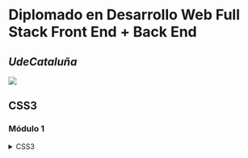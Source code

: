 # Diplomado en Desarrollo Web Full Stack Front End + Back End
## _UdeCataluña_

![](https://i.ibb.co/rbzdqdR/FOTO.png)

## CSS3
### Módulo 1

<details>
  <summary>CSS3</summary>
  
  [Ir a la página oficial de Developer mozilla para CSS](https://developer.mozilla.org/es/docs/Web/CSS)
  
  ### Introducción
  ####  Toda la refencia aca descrita en adelante se tomo de Developer Mozilla. [Ir a Developer Mozilla](https://developer.mozilla.org/es/docs/Web/CSS)
  
  ### CSS
  
  <p align="justify"> <strong>Hojas de Estilo en Cascada</strong> (del inglés <i>Cascading Style Sheets</i>) o <strong>CSS</strong> es el lenguaje de <a href="https://developer.mozilla.org/es/docs/Web/API/StyleSheet">estilos</a> utilizado para describir la presentación de documentos <a href="https://developer.mozilla.org/es/docs/Web/HTML">HTML</a> o <a href="https://developer.mozilla.org/en-US/docs/Web/XML">XML</a> (en-US) (incluyendo varios languages basados en XML como <a href="https://developer.mozilla.org/es/docs/Web/SVG">SVG</a>, <a href="https://developer.mozilla.org/es/docs/Web/MathML">MathML</a> o <a href="https://developer.mozilla.org/es/docs/Glossary/XHTML">XHTML</a>). CSS describe como debe ser renderizado el elemento estructurado en la pantalla, en papel, en el habla o en otros medios.</p>
  
  <p align="justify"> <strong>CSS</strong> es uno de los lenguajes base de la <i>Open Web</i> y posee una <a href="https://www.w3.org/Style/CSS/#specs">especificación estandarizada</a> por parte del W3C. Anteriormente , el desarrollo de varias partes de las especificaciones de CSS era realizado de manera sincrónica, lo que permiía el versionado de las recomendaciones. Probablemente habrás escuchado acerca de CSS1, CSS2.1, CSS3. Sin embargo, CSS4 nunca se ha lanzado como una versión oficial.</p>
  
  <p align="justify"> Desde CSS3, el alcance de las especificaciones se incrementó de forma significativa y el progreso de los diferentes modulos de CSS comenzó a mostrar varias diferencias, lo que hizo más efectivo desarrollar y publicar recomendaciones separadas por módulos. En vez de versionar las especificaciones de CSS, la W3C actualmente realiza una captura de las ultimas espcificaciones estables de CSS.</p>
  
  ### Introducción CSS
  <p align="justify"> Si eres nuevo en el desarrollo web, asegúrate de leer nuestro artículo de <a href="https://developer.mozilla.org/es/docs/Learn/Getting_started_with_the_web/CSS_basics">conceptos básicos de CSS</a> para saber qué es CSS y cómo usarlo.</p>
  
  ### Tutoriales CSS
  <p align="justify"> Nuestra <a href="https://developer.mozilla.org/es/docs/Learn/CSS">área de aprendizaje de CSS</a> contiene una gran cantidad de tutoriales que te llevan desde el nivel de principiante hasta el nivel de competencia, cubriendo todos los aspectos fundamentales.</p>
  
  ### Referencia CSS
  <p align="justify"> Nuestra <a href="https://developer.mozilla.org/es/docs/Web/CSS/Reference">exhaustiva referencia de CSS</a> para desarrolladores web experimentados describe cada propiedad y concepto de CSS.</p>
  
  <p align="justify"> Nuestra <a href="https://developer.mozilla.org/es/docs/Learn/CSS">área de aprendizaje CSS</a>  presenta múltiples módulos que enseñan CSS desde cero — no se requieren conocimientos previos.</p>
  
  <dl align="justify">
    <dt><a href="https://developer.mozilla.org/en-US/docs/Learn/CSS/First_steps">Primeros pasos en CSS</a></dt>
    <dd>CSS es utilizado para diseñar y dar estilo a las páginas web, por ejemplo, alterando la fuente, color, tamaño y espaciado del contenido, dividirlo en múltiples columnas o agregar animaciones y otras características decorativas. Este módulo proporciona un suave comienzo hacia el dominio de CSS con los conceptos básicos acerca de su funcionamiento, la sintaxis y la manera en que puedes comenzar a utilizarlo para agregar estilos al HTML.</dd>
    <dt><a href="https://developer.mozilla.org/es/docs/Learn/CSS/Building_blocks">Bloques de construcción CSS</a></dt>
    <dd>Este módulo continúa a partir de donde dejó el módulo de <a href="https://developer.mozilla.org/en-US/docs/Learn/CSS/First_steps">primeros pasos de CSS</a>. Ahora que has adquirido familiaridad con el lenguaje y su sintaxis, y has ganado cierta experiencia básica con su uso, es hora de profundizar un poco más. Este módulo analiza la cascada y la herencia, todos los tipos de selectores que tenemos disponibles, unidades, tamaño, estilo de fondos y bordes, depuración (<i>debugging</i>) y mucho más.</dd>
    <dd>El propósito de este módulo es proporcionarte un set de herramientas para escribir CSS competente y ayudarte a entender todas la teoría esencial antes de avanzar hacia cuestiones más específicas como <a href="https://developer.mozilla.org/es/docs/Learn/CSS/Styling_text">estilo de textos</a> y <a href="https://developer.mozilla.org/es/docs/Learn/CSS/CSS_layout">diseño CSS</a>.</dd>
    <dt><a href="https://developer.mozilla.org/es/docs/Learn/CSS/Styling_text">Estilo de texto</a></dt>
    <dd>Con los conceptos básicos del lenguaje CSS cubiertos, el siguiente tema de CSS en el que debes concentrarte es dar estilo al texto, una de las cosas más comunes que harás con CSS. Aquí veremos los fundamentos del estilo del texto, incluida la configuración de la fuente, negrita, cursiva, espaciado entre líneas y letras, sombras y otras características del texto. Terminaremos el módulo analizando la aplicación de fuentes personalizadas a tu página y en el estilo de listas y enlaces.</dd>
    <dt><a href="https://developer.mozilla.org/es/docs/Learn/CSS/CSS_layout">Diseño de CSS</a></dt>
    <dd>En este punto ya hemos analizado los fundamentos de CSS, cómo dar estilo al texto y cómo diseñar y manipular las cajas en las que se encuentra el contenido. Ahora es el momento de ver cómo colocar sus cajas en el lugar correcto en relación con la pantalla del dispositivo y entre sí. Hemos cubierto los requisitos previos necesarios para que ahora puedas profundizar en el diseño de CSS, mirando diferentes configuraciones de pantalla, métodos de diseño tradicionales que implican flotación y posicionamiento, y nuevas herramientas de diseño como flexbox, grid y posicionamiento, asi como algunas técnicas de herencia que quizas desees conocer.</dd>
    <dt><a href="https://developer.mozilla.org/es/docs/Learn/CSS/Howto">Uso de CSS para resolver problemas comunes</a></dt>
    <dd>proporciona enlaces a secciones de contenido que explican cómo usar CSS para resolver problemas muy comunes al crear una página web.</dd>
  </dl>
  
  <p align="justify"> Otros recursos: </p>
  
  <ol align="justify">
    <li><a href="https://www.w3schools.com/css/"> W3Schools</a></li>
    <li><a href="https://css-tricks.com/"> CSS-TRICKS</a></li>
  </ol>
  
  ### Selectores CSS
  ####  Toda la refencia aca descrita en adelante se tomo de Developer Mozilla. [Ir a Developer Mozilla](https://developer.mozilla.org/es/docs/Web/CSS/CSS_Selectors)
  
  <p align="justify"> Los <strong>selectores</strong> definen sobre qué elementos se aplicará un conjunto de reglas CSS.</p>
  
  #### Selectores Básicos
  <dl align="justify">
    <dt><a href="https://developer.mozilla.org/en-US/docs/Web/CSS/Type_selectors">Selector de tipo</a></dt>
    <dd>Selecciona todos los elementos que coinciden con el nombre del elemento especificado.</dd>
    <dd><strong>Sintaxis:</strong><code><i>eltname</i></code></dd>
    <dd><strong>Ejemplo:</strong><code>input</code> se aplicará a cualquier elemento <code>&lt;input&gt;</code></dd>
    <dt><a href="https://developer.mozilla.org/en-US/docs/Web/CSS/Class_selectors">Selector de clase</a></dt>
    <dd>Selecciona todos los elementos que tienen el atributo de class especificado.</dd>
    <dd><strong>Sintaxis:</strong><code><i>.classname</i></code></dd>
    <dd><strong>Ejemplo:</strong><code>.index</code> seleccionará cualquier elemento que tenga la clase <i>"index"</i></dd>
    <dt><a href="https://developer.mozilla.org/en-US/docs/Web/CSS/ID_selectors">Selector de ID</a></dt>
    <dd>Selecciona un elemento basándose en el valor de su atributo <code>id</code>. Solo puede haber un elemento con un determinado ID dentro de un documento.</dd>
    <dd><strong>Sintaxis:</strong><code><i>#idname</i></code></dd>
    <dd><strong>Ejemplo:</strong><code>#toc</code> se aplicará a cualquier elemento que tenga el ID <i>"toc"</i></dd>
    <dt><a href="https://developer.mozilla.org/en-US/docs/Web/CSS/Universal_selectors">Selector universal</a></dt>
    <dd>Selecciona todos los elementos. Opcionalmente, puede estar restringido a un espacio de nombre específico o a todos los espacios de nombres.</dd>
    <dd><strong>Sintaxis:</strong><code>* ns | * * | *</code></dd>
    <dd><strong>Ejemplo:</strong><code>*</code> se aplicará a todos los elementos del documento.</dd>
    <dt><a href="https://developer.mozilla.org/en-US/docs/Web/CSS/Attribute_selectors">Selector de atributo</a></dt>
    <dd>Selecciona elementos basándose en el valor de un determinado atributo.</dd>
    <dd><strong>Sintaxis:</strong><code>[attr] [attr=value] [attr~=value] [attr|=value] [attr^=value] [attr$=value] [attr*=value]</code></dd>
    <dd><strong>Ejemplo:</strong><code>[autoplay]</code> seleccionará todos los elementos que tengan el atributo "autoplay" establecido (a cualquier valor).</dd>
  </dl>
  
  ### Combinadores CSS
  ####  Toda la refencia aca descrita en adelante se tomo de Developer Mozilla. [Ir a Developer Mozilla](https://developer.mozilla.org/es/docs/Web/CSS/CSS_Selectors)
  
  <dl align="justify">
    <dt><a href="https://developer.mozilla.org/es/docs/Web/CSS/Adjacent_sibling_combinator">Combinador de hermanos adyacentes</a></dt>
    <dd>El combinador <code>+</code> selecciona hermanos adyacentes. Esto quiere decir que el segundo elemento sigue directamente al primero y ambos comparten el mismo elemento padre.</dd>
    <dd><strong>Sintaxis:</strong><code><i>A + B</i></code></dd>
    <dd><strong>Ejemplo:</strong>La regla <code>h2 + p</code> se aplicará a todos los elementos <code>&lt;p&gt;</code> que siguen directamente a un elemento <code>&lt;h2&gt;</code> (en-US).</code></dd>
    <dt><a href="https://developer.mozilla.org/es/docs/Web/CSS/General_sibling_combinator">Combinador general de hermanos</a></dt>
    <dd>El combinador <code>~</code> selecciona hermanos. Esto quiere decir que el segundo elemento sigue al primero (no necesariamente de forma inmediata) y ambos comparten el mismo elemento padre.</dd>
    <dd><strong>Sintaxis:</strong><code><i>A ~ B</i></code></dd>
    <dd><strong>Ejemplo:</strong>la regla <code>p ~ span</code> se aplicará a todos los elementos <code>&lt;span&gt;</code> que siguen un elemento <code>&lt;p&gt;</code>.</dd>
    <dt><a href="https://developer.mozilla.org/es/docs/Web/CSS/Child_combinator">Combinador de hijo</a></dt>
    <dd>El combinador <code>></code> selecciona los elementos que son hijos directos del primer elemento.</dd>
    <dd><strong>Sintaxis:</strong><code><i>A > B</i></code></dd>
    <dd><strong>Ejemplo:</strong>La regla <code>ul > li</code> se aplicará a todos los elementos <code>&lt;li&gt;</code> que son hijos directos de un elemento <code>&lt;ul&gt;</code></dd>
    <dt><a href="https://developer.mozilla.org/es/docs/Web/CSS/Descendant_combinator">Combinador de descendientes</a></dt>
    <dd>El combinador <code> </code> selecciona los elementos que son descendientes del primer elemento.</dd>
    <dd><strong>Sintaxis:</strong><code>A B</code></dd>
    <dd><strong>Ejemplo:</strong>La regla<code>div span</code> se aplicará a todos los elementos <code>&lt;span&gt;</code> que están dentro de un elemento <code>&lt;div&gt;</code>.</dd>
    <dt><a href="https://developer.mozilla.org/en-US/docs/Web/CSS/Column_combinator">Combinador de columna</a></dt>
    <dd>El combinador <code>||</code> selecciona los elementos especificados pertenecientes a una columna.</dd>
    <dd><strong>Sintaxis:</strong><code><i>A || B</i></code></dd>
    <dd><strong>Ejemplo:</strong><code>col || td</code> seleccionará todos los elementos <code>&lt;td&gt;</code> que pertenezcan al ámbito de <code>&lt;col&gt;</code> .</dd>
  </dl>
  
  ### Pseudoclases
  ####  Toda la refencia aca descrita en adelante se tomo de Developer Mozilla. [Ir a Developer Mozilla](https://developer.mozilla.org/es/docs/Web/CSS/Pseudo-classes)
  
  <p align="justify"> Una <strong>pseudoclase CSS</strong> es una palabra clave que se añade a los selectores y que especifica un estado especial del elemento seleccionado. Por ejemplo, <a href="https://developer.mozilla.org/es/docs/Web/CSS/:hover"><code>:hover</code></a> aplicará un estilo cuando el usuario haga hover sobre el elemento especificado por el selector.</p>
  
  <img src="https://miro.medium.com/max/1400/0*z8Cwb4xBiF5nSsKf" />
  
  <p align="justify"> Las pseudoclases, junto con los pseudoelementos, permiten aplicar un estilo a un elemento no sólo en relación con el contenido del árbol de documento, sino también en relación a factores externos como el historial del navegador (<a href="https://developer.mozilla.org/es/docs/Web/CSS/:visited"><code>:visited</code></a>, por ejemplo), el estado de su contenido (como <a href="https://developer.mozilla.org/es/docs/Web/CSS/:checked"><code>:checked</code></a> en algunos elementos de formulario), o la posición del ratón (como <a href="https://developer.mozilla.org/es/docs/Web/CSS/:hover"><code>:hover</code></a> que permite saber si el ratón está encima de un elemento o no).</p>
  
  <p align="justify"> Nota: En lugar de usar pseudoclases, <a href="https://developer.mozilla.org/es/docs/Web/CSS/Pseudo-elements"><code>pseudo-elements</code></a> puede usarse para dar estilo a una parte específica de un elemento.</p>
  
  #### Sintaxis
  
  <p align="justify"><code>selector:pseudoclase {propiedad: Valor;}</code></p>
  
  <p align="justify">Al igual que las clases, se pueden concatenar la cantidad de pseudoclases que se deseen en un selector</p>
  
  ### Pseudoelementos
  ####  Toda la refencia aca descrita en adelante se tomo de Developer Mozilla. [Ir a Developer Mozilla](https://developer.mozilla.org/es/docs/Web/CSS/Pseudo-elements)
  
  <p align="justify"> Al igual que las <a href="https://developer.mozilla.org/es/docs/Web/CSS/Pseudo-classes"><code>pseudo-classes</code></a>, los pseudo-elementos se añaden a los selectores, pero en cambio, no describen un estado especial sino que, permiten añadir estilos a una parte concreta del documento. Por ejemplo, el pseudoelemento <a href="https://developer.mozilla.org/es/docs/Web/CSS/::first-line"><code>::first-line</code></a> selecciona solo la primera línea del elemento especificado por el selector.</p>
  
  #### Sintaxis
  
  <p align="justify"><code>selector::pseudoclase {propiedad: Valor;}</code></p>
  
  #### Notas
  
  <p align="justify">De vez en cuando se utilizan dos puntos dobles (::) en vez de solo uno (:). Esto forma parte de CSS3 y de un intento para distinguir pseudo-elementos de pseudo-clases.</p>
  
  <p align="justify"><code>::selection</code> siempre se escribe con dos puntos dobles (::).</p>
  
  <p align="justify">Solo se puede usar un pseudo-elemento por selector. Debe aparecer después del selector simple..</p>
  
  ### Especificidad
  ####  Toda la refencia aca descrita en adelante se tomo de Developer Mozilla. [Ir a Developer Mozilla](https://developer.mozilla.org/es/docs/Web/CSS/Specificity)
  
  <p align="justify"> La <strong>especificidad</strong> es la manera mediante la cual los navegadores deciden qué valores de una propiedad CSS son más relevantes para un elemento y, por lo tanto, serán aplicados. La especificidad está basada en las reglas de coincidencia que están compuestas por diferentes tipos de selectores CSS.</p>
  
  #### ¿Cómo se calcula?
  
  <p align="justify"> La especificidad es un peso (importancia o valor) que se le asigna a una declaración CSS dada, determinada por el número correspondiente de cada <a href="https://developer.mozilla.org/es/docs/Web/CSS/Specificity#tipos_de_selectores">tipo de selector</a>. Cuando varias declaraciones tienen igual especificidad, se aplicará al elemento la última declaración encontrada en el CSS. La especificidad solo se aplica cuando el mismo elemento es objetivo de múltiples declaraciones. Según las reglas de CSS, en caso de que un elemento sea objeto de una declaración directa, esta siempre tendrá preferencia sobre las reglas heredadas de su ancestro.</p>
  
  <p align="justify"> Nota: La proximidad de elementos en el árbol del documento no tiene efecto en la especificidad.</p>
  
  #### Tipos de selectores
  
  <ol start="0" align="justify">
    <li><a href="https://developer.mozilla.org/es/docs/Web/CSS/Type_selectors">Selectores de tipo</a> (p.e., <code>h1</code>) y pseudo-elementos (p.e., <code>::before</code>).</li>
    <li><a href="https://developer.mozilla.org/es/docs/Web/CSS/Class_selectors">Selectores de clase</a> (p.e., <code>.example</code>), selectores de atributos (p.e., <code>[type="radio"]</code>)y pseudoclases (p.e., <code>:hover</code>).</li>
    <li><a href="https://developer.mozilla.org/es/docs/Web/CSS/ID_selectors">Selectores de ID</a> (p.e., <code>#example</code>).</li>
  </ol>
  
  <p align="justify"> El selector universal (<a href="https://developer.mozilla.org/es/docs/Web/CSS/Universal_selectors">*</a>), los combinadores (<a href="https://developer.mozilla.org/es/docs/Web/CSS/Adjacent_sibling_combinator">+</a>, <a href="https://developer.mozilla.org/es/docs/Web/CSS/Child_combinator">></a>, <a href="https://developer.mozilla.org/es/docs/Web/CSS/General_sibling_combinator">~</a>, <a href="https://developer.mozilla.org/en-US/docs/Web/CSS/Descendant_combinator">' '</a>, <a href="https://developer.mozilla.org/en-US/docs/Web/CSS/Column_combinator">||</a> (en-US)) y la pseudo-clase de negación (<a href="https://developer.mozilla.org/es/docs/Web/CSS/:not">:not()</a>) no tienen efecto sobre la especificidad. (Sin embargo, los selectores declarados dentro de :not() si lo tienen.)</p>
  
  <p align="justify">Para más información, visita <a href="https://developer.mozilla.org/es/docs/Learn/CSS/Building_blocks/Cascade_and_inheritance#especificidad">"Especificidad" en "Cascada y herencia"</a>, también puedes visitar: <a href="https://specifishity.com/">https://specifishity.com</a>.</p>
  
  <p align="justify">Los estilos <i>inline</i> añadidos a un elemento (p.e., <code>style="font-weight:bold"</code>) siempre sobrescriben a cualquier estilo escrito en hojas de estilo externas, por lo que se puede decir que tienen la mayor especificidad.</p>
  
  #### La excepción !important
  
  <p align="justify">Cuando se emplea important en una declaración de estilo, esta declaración sobrescribe a cualquier otra. Aunque técnicamente <code>!important</code>  no tiene nada que ver con especificidad, interactúa directamente con esta. Sin embargo, el uso de <code>!important</code> es una <strong>mala práctica</strong> y debería evitarse porque hace que el código sea más difícil de depurar al romper la <a href="https://developer.mozilla.org/en-US/docs/Web/CSS/Cascade">cascada (artículo en inglés)</a> natural de las hojas de estilo. Cuando dos declaraciones en conflicto con el !important son aplicadas al mismo elemento, se aplicará la declaración con mayor especificidad. </p>
  <p align="justify">Cuando se emplea important en una declaración de estilo, esta declaración sobrescribe a cualquier otra. Aunque técnicamente <code>!important</code>  no tiene nada que ver con especificidad, interactúa directamente con esta. Sin embargo, el uso de <code>!important</code> es una <strong>mala práctica</strong> y debería evitarse porque hace que el código sea más difícil de depurar al romper la <a href="cascada">(artículo en inglés) </a> natural de las hojas de estilo. Cuando dos declaraciones en conflicto con el <code>!important</code> son aplicadas al mismo elemento, se aplicará la declaración con mayor especificidad. </p>
  
  ### Propiedad display
  ####  Toda la refencia aca descrita en adelante se tomo de Developer Mozilla. [Ir a Developer Mozilla](https://developer.mozilla.org/es/docs/Web/CSS/display)
  
  <p align="justify"> La propiedad CSS <strong>display</strong> especifica si un elemento es tratado como <a href="https://developer.mozilla.org/en-US/docs/Web/CSS/CSS_Flow_Layout">block or inline element</a> y el diseño usado por sus hijos, como <a href="https://developer.mozilla.org/en-US/docs/Web/CSS/CSS_Flow_Layout">flow layout(Diseño de Flujo)</a>, <a href="https://developer.mozilla.org/en-US/docs/Web/CSS/CSS_Grid_Layout">grid</a>(Cuadricula) o <a href="https://developer.mozilla.org/en-US/docs/Web/CSS/CSS_Flexible_Box_Layout">flex</a>(Flexible). </p>
  
  <p align="justify"> Formalmente la propiedad <code>display</code> establece los tipos de visualización interna y externa de un elemento. La tipo externa establece la participacion de un elemento en <a href="https://developer.mozilla.org/en-US/docs/Web/CSS/CSS_Flow_Layout">flow layout</a>; la tipo interna establece el layout(Diseño) de los hijos. Algunos valores de <code>display</code> estan totalmente definidos con sus especificaciones propias; por ejemplo el detalle de que pasa cuando <code>display: flex</code> es declarado y definido en la especificacion de Modelo Flexible de Caja(Flexible Box Model specification) de CSS. <strong>Vea</strong> la siguientes tablas para mas especificaciones individuales. </p>
  
  <p align="justify"> Además de los Diferentes Tipos de caja de Visualizacion, el valor de <code>none</code> permite Desactivar la Visualizacion de un Elemento; cuando no se utiliza <code>none</code>, todos los elementos descendentes también quedan desactivados. El documento se procesa como si el elemento no existiera en el árbol de documentos.</p>
  
  <img src="https://www.freecodecamp.org/news/content/images/2021/08/display-property-values.png" />
    
  #### Sintaxis
  
  <p align="justify"> La propiedad <code>display</code> se especifica mediante valores de palabras clave. Los valores de palabras clave se agrupan en seis categorías:</p>
  
  <ol align="justify">
    <li><a href="https://developer.mozilla.org/es/docs/Web/CSS/display#display-outside">&lt;display-outside&gt;</a></li>
    <li><a href="https://developer.mozilla.org/es/docs/Web/CSS/display#display-inside">&lt;display-inside&gt;</a></li>
    <li><a href="https://developer.mozilla.org/es/docs/Web/CSS/display#display-listitem">&lt;display-listitem&gt;</a></li>
    <li><a href="https://developer.mozilla.org/es/docs/Web/CSS/display#display-internal">&lt;display-internal&gt;</a></li>
    <li><a href="https://developer.mozilla.org/es/docs/Web/CSS/display#display-box">&lt;display-box&gt;</a></li>
    <li><a href="https://developer.mozilla.org/es/docs/Web/CSS/display#display-legacy">&lt;display-legacy&gt;</a></li>
  </ol>
  
  <p align="justify"> En la actualidad, es mejor especificar <code>display</code> utilizando una sola palabra clave; aunque las últimas especificaciones permiten combinar algunas palabras clave, esto aún no está bien soportado por los navegadores.</p>
  
  ### Propiedad position
  ####  Toda la refencia aca descrita en adelante se tomo de Developer Mozilla. [Ir a Developer Mozilla](https://developer.mozilla.org/es/docs/Web/CSS/position)
  
  <p align="justify"> La propiedad <strong>position</strong> de <a href="https://developer.mozilla.org/en-US/docs/Web/CSS">CSS</a> especifica cómo un elemento es posicionado en el documento. Las propiedades <a href="https://developer.mozilla.org/es/docs/Web/CSS/top">top</a>, <a href="https://developer.mozilla.org/es/docs/Web/CSS/right">right</a>, <a href="https://developer.mozilla.org/es/docs/Web/CSS/bottom">bottom</a>, y <a href="https://developer.mozilla.org/es/docs/Web/CSS/left">left</a> determinan la ubicación final de los elementos posicionados. </p>
    
  #### Tipos de posicionamiento
  
  <ul align="justify">
    <li>Un <strong>elemento posicionado</strong> es un elemento cuyo valor <a href="https://developer.mozilla.org/en-US/docs/Web/CSS/computed_value">computado</a> de <code>position</code> es <code>relative</code>, <code>absolute</code>, <code>fixed</code>, o <code>sticky</code>. (En otras palabras, cualquiera excepto <code>static</code>).</li>
    <li>Un <strong>elemento posicionado relativamente</strong> es un elemento cuyo valor <a href="https://developer.mozilla.org/en-US/docs/Web/CSS/computed_value">computado</a> de <code>position</code> es <code>relative</code>. Las propiedades <a href="https://developer.mozilla.org/es/docs/Web/CSS/top">top</a> y <a href="https://developer.mozilla.org/es/docs/Web/CSS/bottom">bottom</a> especifican el desplazamiento vertical desde su posición original; las propiedades <a href="https://developer.mozilla.org/es/docs/Web/CSS/left">left</a> y <a href="https://developer.mozilla.org/es/docs/Web/CSS/right">right</a> especifican su desplazamiento horizontal.</li>
    <li>Un elemento <strong>posicionado absolutamente</strong> es un elemento cuyo valor <a href="https://developer.mozilla.org/en-US/docs/Web/CSS/computed_value">computado</a> de <code>position</code> es <code>absolute</code> o <code>fixed</code>. Las propiedades <a href="https://developer.mozilla.org/es/docs/Web/CSS/top">top</a>, <a href="https://developer.mozilla.org/es/docs/Web/CSS/right">right</a>, <a href="https://developer.mozilla.org/es/docs/Web/CSS/bottom">bottom</a>, y  <a href="https://developer.mozilla.org/es/docs/Web/CSS/left">left</a> especifican el desplazamiento desde los bordes del <a href="https://developer.mozilla.org/en-US/docs/Web/CSS/Containing_block">bloque contenedor</a> del elemento. (El bloque contenedor es el ancestro relativo al cual el elemento está posicionado). Si el elemento tiene márgenes, se agregarán al desplazamiento. el elemento establece un nuevo contexto de formato de bloque para su contenido</li>
    <li>Un <strong>elemento posicionado fijamente</strong> es un elemento cuyo valor de <code>position</code> <a href="https://developer.mozilla.org/en-US/docs/Web/CSS/computed_value">computado</a> es <code>sticky</code>. Es tratado como un elemento posicionado relativamente hasta que su <a href="https://developer.mozilla.org/en-US/docs/Web/CSS/Containing_block">bloque contenedor</a> cruza un límite establecido (como por ejemplo dando a <a href="https://developer.mozilla.org/es/docs/Web/CSS/top">top</a> cualquier valor distinto de auto), dentro de su flujo principal (o el contenedor dentro del cual se mueve), desde el cual es tratado como "fijo" hasta que alcance el borde opuesto de su <a href="https://developer.mozilla.org/en-US/docs/Web/CSS/Containing_block">bloque contenedor</a>.</li>
  </ul>

  <p align="justify"> La mayoría de las veces, los elementos absolutamente posicionados que tienen su <a href="https://developer.mozilla.org/es/docs/Web/CSS/height">height</a> y <a href="https://developer.mozilla.org/es/docs/Web/CSS/width">width</a> establecidos en <code>auto</code> son ajustados hasta acomodarse a su contenido. Sin embargo, elementos non-<a href="https://developer.mozilla.org/en-US/docs/Web/CSS/Replaced_element">replaced</a> y absolutamente posicionados se pueden crear para llenar el espacio vertical disponible, especificando tanto <a href="https://developer.mozilla.org/es/docs/Web/CSS/top">top</a> como <a href="https://developer.mozilla.org/es/docs/Web/CSS/bottom">bottom</a>, y dejando <a href="https://developer.mozilla.org/es/docs/Web/CSS/height">height</a> sin especificar (es decir, auto). De igual manera se pueden utilizar para llenar el espacio horizontal disponible especificando tanto <a href="https://developer.mozilla.org/es/docs/Web/CSS/height">left</a> como <a href="https://developer.mozilla.org/es/docs/Web/CSS/right">right</a>, y dando a <a href="https://developer.mozilla.org/es/docs/Web/CSS/width">width</a> el valor de <code>auto</code>. </p>

  <p align="justify"> A excepción del caso anteriormente descrito (de elementos posicionados absolutamente rellenando el espacio disponible): </p>

  <ul align="justify">
    <li>Si ambos, <code>top</code> y <code>bottom</code> están especificados (técnicamente, no <code>auto</code>), <code>top</code> gana.</li>
    <li>Si ambos, <code>left</code> y <code>right</code>, están especificados, <code>left</code> gana cuando es <code>ltr</code> (Inglés, japonés horizontal, etc.) y <code>right</code> gana cuando <a href="https://developer.mozilla.org/es/docs/Web/CSS/direction">direction</a> es <code>rtl</code> (Persa, árabe, hebreo, etc.).</li>
  </ul>

  #### Sintaxis
  
  <p align="justify">La propiedad <code>position</code> es especificada como una palabra única elegida de la siguiente lista de valores.</p>

  ##### Valores

  <dl align="justify">
    <dt><code>static</code></dt>
    <dd>El elemento es posicionado de acuerdo al flujo normal del documento. Las propiedades <a href="https://developer.mozilla.org/es/docs/Web/CSS/top">top</a>, <a href="https://developer.mozilla.org/es/docs/Web/CSS/right">right</a>, <a href="https://developer.mozilla.org/es/docs/Web/CSS/bottom">bottom</a>, <a href="https://developer.mozilla.org/es/docs/Web/CSS/left">left</a>, and <a href="https://developer.mozilla.org/es/docs/Web/CSS/z-index">z-index</a> <i>no tienen efecto</i>. Este es el valor por defecto.</dd>
    <dt><code>relative</code></dt>
    <dd>El elemento es posicionado de acuerdo al flujo normal del documento, y luego es desplazado <i>con relación a sí mismo</i>, con base en los valores de <code>top</code>, <code>right</code>, <code>bottom</code>, and <code>left</code>. El desplazamiento no afecta la posición de ningún otro elemento; por lo que, el espacio que se le da al elemento en el esquema de la página es el mismo como si la posición fuera <code>static</code>. Este valor crea un nuevo <a href="https://developer.mozilla.org/es/docs/Web/CSS/CSS_Positioning/Understanding_z_index/The_stacking_context">contexto de apilamiento</a>, donde el valor de <code>z-index</code> no es <code>auto</code>. El efecto que tiene <code>relative</code> sobre los elementos <code>table-*-group</code>, <code>table-row</code>, <code>table-column</code>, <code>table-cell</code>, y <code>table-caption</code> no está definido.</dd>
    <dt><code>absolute</code></dt>
    <dd>El elemento es removido del flujo normal del documento, sin crearse espacio alguno para el elemento en el esquema de la página. Es posicionado relativo a su ancestro posicionado más cercano, si lo hay; de lo contrario, se ubica relativo al <a href="https://developer.mozilla.org/en-US/docs/Web/CSS/Containing_block">bloque contenedor</a> inicial. Su posición final está determinada por los valores de <code>top</code>, <code>right</code>, <code>bottom</code>, y <code>left</code>.</dd>
    <dd>Este valor crea un nuevo <a href="https://developer.mozilla.org/es/docs/Web/CSS/CSS_Positioning/Understanding_z_index/The_stacking_context">contexto de apilamiento</a> cuando el valor de <code>z-index</code> no es <code>auto</code>. Elementos absolutamente posicionados pueden tener margen, y no colapsan con ningún otro margen.</dd>
    <dt><code>fixed</code></dt>
    <dd>El elemento es removido del flujo normal del documento, sin crearse espacio alguno para el elemento en el esquema de la página. Es posicionado con relación al <a href="https://developer.mozilla.org/en-US/docs/Web/CSS/Containing_block">bloque contenedor</a> inicial establecido por el <a href="https://developer.mozilla.org/es/docs/Glossary/Viewport">viewport</a>, excepto cuando uno de sus ancestros tiene una propiedad <code>transform</code>, <code>perspective</code>, o <code>filter</code> establecida en algo que no sea <code>none</code> (ver <a href="https://www.w3.org/TR/css-transforms-1/#propdef-transform">CSS Transforms Spec</a>), en cuyo caso ese ancestro se comporta como el bloque contenedor. (Notar que hay inconsistencias del navegador con <code>perspective</code> y <code>filter</code> contribuyendo a la formación del bloque contenedor.) Su posición final es determinada por los valores de <code>top</code>, <code>right</code>, <code>bottom</code>, y <code>left</code>.</dd>
    <dd>Estos valores siempre crean un nuevo <a href="https://developer.mozilla.org/es/docs/Web/CSS/CSS_Positioning/Understanding_z_index/The_stacking_context">contexto de apilamiento</a>. En documentos impresos, el elemento se coloca en la misma posición en <i>cada página</i>.</dd>
    <dt><code>sticky</code></dt>
    <dd>El elemento es posicionado de acuerdo al flujo normal del documento, y luego es desplazado <i>con relación a su ancestro que se desplace más cercano</i> y su <a href="https://developer.mozilla.org/en-US/docs/Web/CSS/Containing_block">bloque contenedor</a> (ancestro en nivel de bloque más cercano) incluyendo elementos relacionados a tablas, basados en los valores de <code>top</code>, <code>right</code>, <code>bottom</code>, y <code>left</code>. El desplazamiento no afecta la posición de ningún otro elmento.</dd>
    <dd>Estos valores siempre crean un nuevo <a href="https://developer.mozilla.org/es/docs/Web/CSS/CSS_Positioning/Understanding_z_index/The_stacking_context">contexto de apilamiento</a>. Nótese que un elemento sticky se "adhiere" a su ancestro más cercano que tiene un "mecanismo de desplazamiento" (creado cuando el <code>overflow</code> es <code>hidden</code>, <code>scroll</code>, <code>auto</code>, o bien <code>overlay</code>), aún si ese ancestro no es el ancestro con desplazamiento más cercano. Esto inhibe efectivamente el comportamiento "sticky" (ver el <a href="https://github.com/w3c/csswg-drafts/issues/865">Github issue en W3C CSSWG</a>).</dd>
  </dl>

  ##### Sintaxis formal

  <p align="justify"> <code>static <a href="https://developer.mozilla.org/en-US/docs/Web/CSS/Value_definition_syntax#single_bar">| (en-US)</a> relative <a href="https://developer.mozilla.org/en-US/docs/Web/CSS/Value_definition_syntax#single_bar">| (en-US)</a> absolute <a href="https://developer.mozilla.org/en-US/docs/Web/CSS/Value_definition_syntax#single_bar">| (en-US)</a> sticky <a href="https://developer.mozilla.org/en-US/docs/Web/CSS/Value_definition_syntax#single_bar">| (en-US)</a> fixed</code></p>

  ### BEM
  #### Toda la refencia aca descrita en adelante se tomo de Get BEM. [Ir a Get BEM](http://getbem.com/)
  
  <p align="justify"> BEM: Block Element Modifier es una metodología que lo ayuda a crear componentes reutilizables y compartir código en el desarrollo front-end.</p>

  <dl align="justify">
    <dt>Fácil</dt>
    <dd>Para usar BEM, solo necesita emplear la convención de nomenclatura de BEM.</dd>
    <dt>Modular</dt>
    <dd>Los bloques independientes y los selectores de CSS hacen que su código sea reutilizable y modular.</dd>
    <dt>Flexible</dt>
    <dd>Usando BEM, las metodologías y herramientas se pueden recomponer y configurar de la manera que desee.</dd>
  </dl>

  #### Introducción

  <p align="justify"> BEM es una convención de nomenclatura muy útil, poderosa y simple que hace que su código front-end sea más fácil de leer y comprender, más fácil de trabajar, más fácil de escalar, más sólido y explícito, y mucho más estricto.</p>

  #### Denominación

  <p align="justify"> El enfoque BEM garantiza que todos los que participan en el desarrollo de un sitio web trabajen con un solo código base y hablen el mismo idioma. El uso de la convención de nomenclatura adecuada de BEM lo preparará mejor para los cambios de diseño realizados en su sitio web.</p>

  <p align="justify"> Es un hecho conocido que la guía de estilo correcta puede aumentar significativamente la velocidad de desarrollo, la depuración y la implementación de nuevas funciones en el código heredado. Lamentablemente, la mayoría de las bases de código CSS a veces se desarrollan sin ninguna estructura o convenciones de nomenclatura. Esto conduce a una base de código CSS inmantenible a largo plazo.</p>

  <p align="justify"> El enfoque BEM garantiza que todos los que participan en el desarrollo de un sitio web trabajen con un solo código base y hablen el mismo idioma. El uso de nombres adecuados lo preparará para los cambios en el diseño del sitio web.</p>

  ##### Bloque

  <p align="justify"> Encapsula una entidad independiente que sea significativa por sí misma. Si bien los bloques se pueden anidar e interactuar entre sí, semánticamente siguen siendo iguales; no hay precedencia ni jerarquía. Las entidades holísticas sin representación DOM (como controladores o modelos) también pueden ser bloques.</p>

  <dl align="justify">
    <dt>Denominación</dt>
    <dd>Los nombres de bloque pueden consistir en letras latinas, dígitos y guiones. Para formar una clase CSS, agregue un prefijo corto para el espacio de nombres: <code>.block</code></dd>
    <dt>HTML</dt>
    <dd>Cualquier nodo DOM puede ser un bloque si acepta un nombre de clase.</dd>
    <dd><code>&lt;div class="block"&gt;...&lt;/div&gt;</code></dd>
    <dt>CSS</dt>
    <dd>
      <ul>
        <li>Usar solo el selector de nombre de clase.</li>
        <li>Sin nombre de etiqueta o identificadores.</li>
        <li>Sin dependencia de otros bloques/elementos en una página.</li>
      </ul>
    </dd>
    <dd><code>.block { color: #042; }</code></dd>
  </dl>

  ##### Elemento

  <p align="justify"> Partes de un bloque y no tienen un significado independiente. Cualquier elemento está ligado semánticamente a su bloque.</p>

  <dl align="justify">
    <dt>Denominación</dt>
    <dd>Los nombres de los elementos pueden consistir en letras latinas, dígitos, guiones y guiones bajos. La clase CSS se forma como el nombre del bloque más dos guiones bajos más el nombre del elemento: <code>.block__elem</code></dd>
    <dt>HTML</dt>
    <dd>Cualquier nodo DOM dentro de un bloque puede ser un elemento. Dentro de un bloque dado, todos los elementos son semánticamente iguales.</dd>
    <dd><code>&lt;div class="block"&gt;... &lt;span class="block__elem"&gt;&lt;/span&gt;&lt;/div&gt;</code></dd>
    <dt>CSS</dt>
    <dd>
      <ul>
        <li>Usar solo el selector de nombre de clase.</li>
        <li>Sin nombre de etiqueta o identificadores.</li>
        <li>Sin dependencia de otros bloques/elementos en una página.</li>
      </ul>
    </dd>
    <dd><code>.block__elem { color: #042; }</code></dd>
  </dl>

  ##### Modificador

  <p align="justify"> Banderas en bloques o elementos. Úsalos para cambiar la apariencia, el comportamiento o el estado.</p>

  <dl align="justify">
    <dt>Denominación</dt>
    <dd>Los nombres de los modificadores pueden consistir en letras latinas, dígitos, guiones y guiones bajos. La clase CSS se forma como el nombre del bloque o elemento más dos guiones: <code>.block--mod</code> o <code>.block__elem--mod</code> y <code>.block--color-black</code> con <code>.block--color-red</code>. Los espacios en modificadores complicados se reemplazan por guiones.</dd>
    <dt>HTML</dt>
    <dd>El modificador es un nombre de clase adicional que agrega a un nodo DOM de bloque/elemento. Agregue clases modificadoras solo a los bloques/elementos que modifican y mantenga la clase original:</dd>
    <dd><code>&lt;div class="block block--mod"&gt;...&lt;/div&gt;&lt;div class="block block--size-big block--shadow-yes"&gt;...&lt;/div&gt;</code></dd>
    <dt>CSS</dt>
    <dd>
      <ul>
        <li>
          <p>Use el nombre de la clase del modificador como selector:</p>
          <p><code>.block--hidden { }</code></p>
        </li>
        <li>
          <p>Para modificar elementos en función de un modificador a nivel de bloque:</p>
          <p><code>.block--mod .block__elem { }</code></p>
        </li>
        <li>
          <p>Modificador de elemento:</p>
          <p><code>.block__elem--mod { }</code></p>
        </li>
      </ul>
    </dd>
  </dl>
</details>